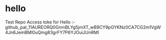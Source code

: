 # hello
Test Repo 
 Access toke for Hello :- 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
